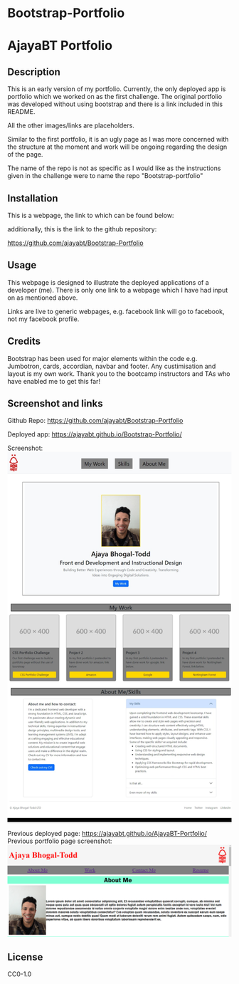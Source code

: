 # Bootstrap-Portfolio

# AjayaBT Portfolio

## Description

This is an early version of my portfolio. Currently, the only deployed app is portfolio which we worked on as the first challenge. The original portfolio was developed without using bootstrap and there is a link included in this README.

All the other images/links are placeholders.

Similar to the first portfolio, it is an ugly page as I was more concerned with the structure at the moment and work will be ongoing regarding the design of the page.

The name of the repo is not as specific as I would like as the instructions given in the challenge were to name the repo "Bootstrap-portfolio"


## Installation

This is a webpage, the link to which can be found below:



additionally, this is the link to the github repository:

https://github.com/ajayabt/Bootstrap-Portfolio

## Usage

This webpage is designed to illustrate the deployed applications of a developer (me). There is only one link to a webpage which I have had input on as mentioned above.

Links are live to generic webpages, e.g. facebook link will go to facebook, not my facebook profile. 



## Credits
Bootstrap has been used for major elements within the code e.g. Jumbotron, cards, accordian, navbar and footer. Any custimisation and layout is my own work. Thank you to the bootcamp instructors and TAs who have enabled me to get this far!

## Screenshot and links

Github Repo: https://github.com/ajayabt/Bootstrap-Portfolio

Deployed app: https://ajayabt.github.io/Bootstrap-Portfolio/

Screenshot: ![Alt text](<Web capture_7-11-2023_15237_.jpeg>)


Previous deployed page: https://ajayabt.github.io/AjayaBT-Portfolio/
Previous portfolio page screenshot: ![Alt text](<Screenshot 2023-10-31 124411.png>)


## License
CC0-1.0



